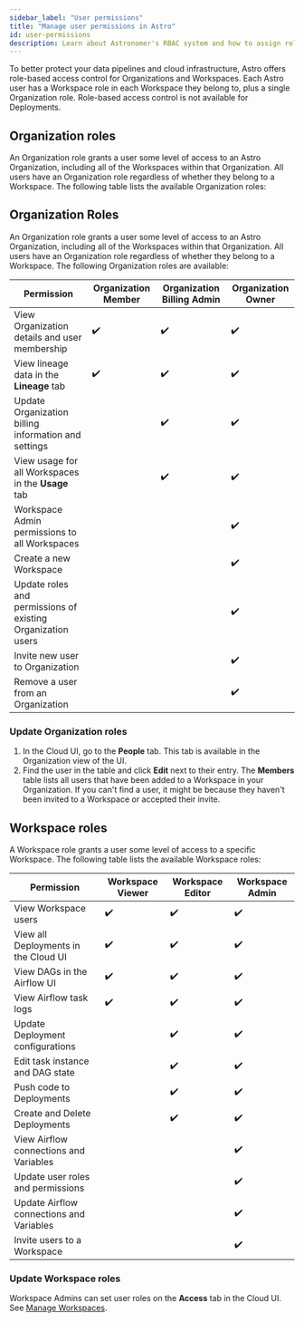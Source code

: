 ```yaml
---
sidebar_label: "User permissions"
title: "Manage user permissions in Astro"
id: user-permissions
description: Learn about Astronomer's RBAC system and how to assign roles to users.
---
```


To better protect your data pipelines and cloud infrastructure, Astro offers role-based access control for Organizations and Workspaces. Each Astro user has a Workspace role in each Workspace they belong to, plus a single Organization role. Role-based access control is not available for Deployments.

## Organization roles

An Organization role grants a user some level of access to an Astro Organization, including all of the Workspaces within that Organization. All users have an Organization role regardless of whether they belong to a Workspace. The following table lists the available Organization roles:

## Organization Roles

An Organization role grants a user some level of access to an Astro Organization, including all of the Workspaces within that Organization. All users have an Organization role regardless of whether they belong to a Workspace. The following Organization roles are available:

| Permission                                                  | **Organization Member** | **Organization Billing Admin** | **Organization Owner** |
| ----------------------------------------------------------- | ----------------------- | ------------------------------ | ---------------------- |
| View Organization details and user membership               | ✔️                       | ✔️                              | ✔️                      |
| View lineage data in the **Lineage** tab                    | ✔️                       | ✔️                              | ✔️                      |
| Update Organization billing information and settings        |                         | ✔️                              | ✔️                      |
| View usage for all Workspaces in the **Usage** tab          |                         | ✔️                              | ✔️                      |
| Workspace Admin permissions to all Workspaces               |                         |                                | ✔️                      |
| Create a new Workspace                                      |                         |                                | ✔️                      |
| Update roles and permissions of existing Organization users |                         |                                | ✔️                      |
| Invite new user to Organization                             |                         |                                | ✔️                      |
| Remove a user from an Organization                          |                         |                                | ✔️                      |

### Update Organization roles

1. In the Cloud UI, go to the **People** tab. This tab is available in the Organization view of the UI.
2. Find the user in the table and click **Edit** next to their entry. The **Members** table lists all users that have been added to a Workspace in your Organization. If you can't find a user, it might be because they haven't been invited to a Workspace or accepted their invite.

## Workspace roles

A Workspace role grants a user some level of access to a specific Workspace. The following table lists the available Workspace roles:

| Permission                               | **Workspace Viewer** | **Workspace Editor** | **Workspace Admin** |
| ---------------------------------------- | -------------------- | -------------------- | ------------------- |
| View Workspace users                     | ✔️                    | ✔️                    | ✔️                   |
| View all Deployments in the Cloud UI     | ✔️                    | ✔️                    | ✔️                   |
| View DAGs in the Airflow UI              | ✔️                    | ✔️                    | ✔️                   |
| View Airflow task logs                   | ✔️                    | ✔️                    | ✔️                   |
| Update Deployment configurations         |                      | ✔️                    | ✔️                   |
| Edit task instance and DAG state         |                      | ✔️                    | ✔️                   |
| Push code to Deployments                 |                      | ✔️                    | ✔️                   |
| Create and Delete Deployments            |                      | ✔️                    | ✔️                   | 
| View Airflow connections and Variables   |                      |                      | ✔️                   |
| Update user roles and permissions        |                      |                      | ✔️                   |
| Update Airflow connections and Variables |                      |                      | ✔️                   |
| Invite users to a Workspace              |                      |                      | ✔️                   |

### Update Workspace roles

Workspace Admins can set user roles on the **Access** tab in the Cloud UI. See [Manage Workspaces](manage-workspaces.md#manage-workspace-users).
